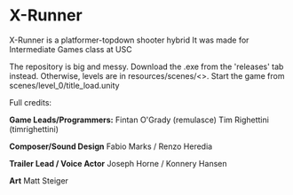 X-Runner
========

X-Runner is a platformer-topdown shooter hybrid
It was made for Intermediate Games class at USC

The repository is big and messy. Download the .exe from the 'releases' tab instead.
Otherwise, levels are in resources/scenes/<>. Start the game from scenes/level_0/title_load.unity

Full credits:

**Game Leads/Programmers:**
Fintan O'Grady (remulasce)
Tim Righettini (timrighettini)

**Composer/Sound Design**
Fabio Marks / Renzo Heredia

**Trailer Lead / Voice Actor**
Joseph Horne / Konnery Hansen

**Art**
Matt Steiger

